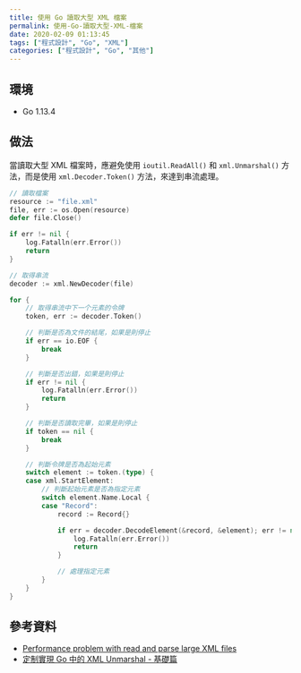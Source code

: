 ```yaml
---
title: 使用 Go 讀取大型 XML 檔案
permalink: 使用-Go-讀取大型-XML-檔案
date: 2020-02-09 01:13:45
tags: ["程式設計", "Go", "XML"]
categories: ["程式設計", "Go", "其他"]
---
```


## 環境

- Go 1.13.4

## 做法

當讀取大型 XML 檔案時，應避免使用 `ioutil.ReadAll()` 和 `xml.Unmarshal()` 方法，而是使用 `xml.Decoder.Token()` 方法，來達到串流處理。

```GO
// 讀取檔案
resource := "file.xml"
file, err := os.Open(resource)
defer file.Close()

if err != nil {
	log.Fatalln(err.Error())
	return
}

// 取得串流
decoder := xml.NewDecoder(file)

for {
	// 取得串流中下一个元素的令牌
	token, err := decoder.Token()

	// 判斷是否為文件的結尾，如果是則停止
	if err == io.EOF {
		break
	}

	// 判斷是否出錯，如果是則停止
	if err != nil {
		log.Fatalln(err.Error())
		return
	}

	// 判斷是否讀取完畢，如果是則停止
	if token == nil {
		break
	}

	// 判斷令牌是否為起始元素
	switch element := token.(type) {
	case xml.StartElement:
		// 判斷起始元素是否為指定元素
		switch element.Name.Local {
		case "Record":
			record := Record{}

			if err = decoder.DecodeElement(&record, &element); err != nil {
				log.Fatalln(err.Error())
				return
			}

			// 處理指定元素
		}
	}
}
```

## 參考資料

- [Performance problem with read and parse large XML files](https://stackoverflow.com/questions/53986280/performance-problem-with-read-and-parse-large-xml-files/53987338#53987338)
- [定制實現 Go 中的 XML Unmarshal - 基礎篇](https://github.com/imjoey/blog/issues/19)
